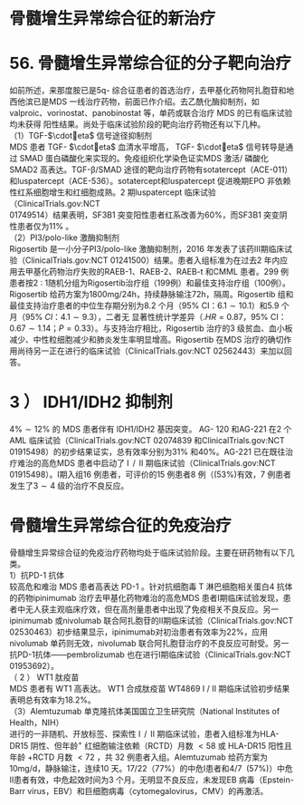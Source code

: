 # 骨髓增生异常综合征的新治疗  
# 56. 骨髓增生异常综合征的分子靶向治疗  
如前所述，来那度胺已是5q- 综合征患者的首选治疗，去甲基化药物阿扎胞苷和地西他滨已是MDS 一线治疗药物，前面已作介绍。去乙酰化酶抑制剂，如valproic、vorinostat、panobinostat  等，单药或联合治疗 MDS  的已有临床试验均未获得 阳性结果。尚处于临床试验阶段的靶向治疗药物还有以下几种。  
（1）TGF-$\cdoteta$ 信号途径抑制剂  
MDS  患者 TGF- $\cdoteta$  血清水平增高， TGF- $\cdoteta$  信号转导是通过 SMAD 蛋白磷酸化来实现的。免疫组织化学染色证实MDS 激活/ 磷酸化SMAD2 高表达。TGF-β/SMAD 途径的靶向治疗药物有sotatercept（ACE-011）和luspatercept（ACE-536）。sotatercept和luspatercept 促进晚期EPO 非依赖性红系细胞增生和红细胞成熟。2 期luspatercept 临床试验（ClinicalTrials.gov:NCT  
01749514）结果表明，SF3B1 突变阳性患者红系改善为$60\%$，而SF3B1 突变阴性患者仅为$11\%$ 。  
（2）PI3/polo-like 激酶抑制剂  
Rigosertib 是一小分子PI3/polo-like 激酶抑制剂，2016 年发表了该药Ⅲ期临床试验（ClinicalTrials.gov:NCT 01241500）结果。患者入组标准为在过去2 年内应用去甲基化药物治疗失败的RAEB-1、RAEB-2、RAEB-t 和CMML 患者。299 例患者按$2\ :\ 1$随机分组为Rigosertib治疗组（199例）和最佳支持治疗组（100例）。Rigosertib 给药方案为$1800\mathrm{mg}/24\mathrm{h}$，持续静脉输注72h，隔周。Rigosertib 组和最佳支持治疗患者的中位生存期分别为8.2 个月（$95\%$ CI：$6.1\sim10.1$）和5.9 个月（$95\%\;C I$：$4.1\sim9.3$），二者无 显著性统计学差异（$.H R{=}0.87$，$95\%$ CI：$0.67\sim1.14$；$\scriptstyle P=0.33$）。与支持治疗相比，Rigosertib 治疗的3 级贫血、血小板减少、中性粒细胞减少和肺炎发生率明显增高。Rigosertib 在MDS 治疗的确切作用尚待另一正在进行的临床试验（ClinicalTrials.gov:NCT 02562443）来加以回答。  
# 3 ） IDH1/IDH2  抑制剂  
$4\%\sim12\%$  的 MDS  患者伴有 IDH1/IDH2  基因突变。 AG- 120 和AG-221 在2 个AML 临床试验（ClinicalTrials.gov:NCT 02074839 和ClinicalTrials.gov:NCT 01915498）的初步结果证实，总有效率分别为$31\%$ 和$40\%$。AG-221 已在既往治疗难治的高危MDS 患者中启动了$\mathrm{~I~}\,/\,\mathrm{~II~}$期临床试验（ClinicalTrials.gov:NCT  
01915498）。Ⅰ期入组16 例患者，可评价的15 例患者8 例（$(53\%)$有效，7 例患者发生了$3\sim4$ 级的治疗不良反应。  
#  骨髓增生异常综合征的免疫治疗  
骨髓增生异常综合征的免疫治疗药物均处于临床试验阶段。主要在研药物有以下几类。  
1）抗PD-1 抗体  
较高危和难治 MDS  患者高表达 PD-1 。针对抗细胞毒 T 淋巴细胞相关蛋白4 抗体的药物ipinimumab 治疗去甲基化药物难治的高危MDS 患者Ⅰ期临床试验发现，患者中无人获主观临床疗效，但在高剂量患者中出现了免疫相关不良反应。另一ipinimumab 或nivolumab 联合阿扎胞苷的Ⅱ期临床试验（ClinicalTrials.gov:NCT 02530463）初步结果显示，ipinimumab对初治患者有效率为$22\%$，应用nivolumab 单药则无效，nivolumab 联合阿扎胞苷治疗的不良反应可耐受。另一抗PD-1抗体——pembrolizumab 也在进行Ⅰ期临床试验（ClinicalTrials.gov:NCT 01953692）。  
（ 2 ） WT1  肽疫苗  
MDS  患者有 WT1  高表达。 WT1  合成肽疫苗 WT4869  Ⅰ /  Ⅱ 期临床试验初步结果表明总有效率为$18.2\%$。  
（3）Alemtuzumab 单克隆抗体美国国立卫生研究院（National Institutes of Health，NIH）  
进行的一非随机、开放标签、探索性$\mathrm{~I~}\,/\,\mathrm{~II~}$期临床试验，患者入组标准为HLA-DR15 阴性、但年龄$^+$ 红细胞输注依赖（RCTD）月数 $<58$  或 HLA-DR15  阳性且年龄 $+\mathrm{RCTD}$  月数 $<72$ ，共 32 例患者入组。Alemtuzumab 给药方案为$10\mathrm{mg/d}$，静脉输注，连续10 天。17/22（$77\%$）的中危Ⅰ患者和$4/7\ \ \left(57\%\right)$）中危Ⅱ患者有效，中危起效时间为3 个月。无明显不良反应，未发现EB 病毒（Epstein-Barr virus，EBV）和巨细胞病毒（cytomegalovirus，CMV）的再激活。  